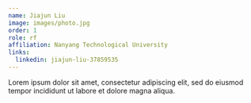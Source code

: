```yaml
---
name: Jiajun Liu
image: images/photo.jpg
order: 1
role: rf
affiliation: Nanyang Technological University
links:
  linkedin: jiajun-liu-37859535
---
```


Lorem ipsum dolor sit amet, consectetur adipiscing elit, sed do eiusmod tempor incididunt ut labore et dolore magna aliqua.
